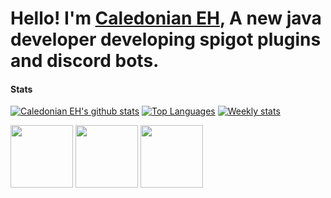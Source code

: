 # Hello! I'm [Caledonian EH](https://www.github.com/CaledonianEH "GitHub"), A new java developer developing spigot plugins and discord bots.


#### Stats
[![Caledonian EH's github stats](https://github-readme-stats.vercel.app/api?username=CaledonianEH)](https://github.com/CaledonianEH)
[![Top Languages](https://github-readme-stats.vercel.app/api/top-langs/?username=CaledonianEH)](https://github.com/CaledonianEH)
[![Weekly stats](https://github-readme-stats.vercel.app/api/wakatime?username=CaledonianEH)](https://github.com/CaledonianEH)


<p float="left">
  <img src="https://github-readme-stats.vercel.app/api?username=CaledonianEH" width="100" />
  <img src="/img2.png" width="100" /> 
  <img src="/img3.png" width="100" />
</p>
